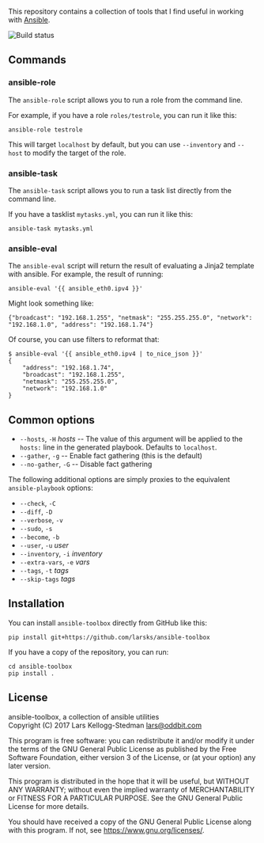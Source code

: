 This repository contains a collection of tools that I find useful in
working with [Ansible][].

![Build status](https://travis-ci.org/larsks/ansible-toolbox.svg?branch=master)

[ansible]: http://ansible.com/

## Commands

### ansible-role

The `ansible-role` script allows you to run a role from the command line.

For example, if you have a role `roles/testrole`, you can run it like
this:

    ansible-role testrole

This will target `localhost` by default, but you can use `--inventory`
and `--host` to modify the target of the role.

### ansible-task

The `ansible-task` script allows you to run a task list directly from
the command line.

If you have a tasklist `mytasks.yml`, you can run it like this:

    ansible-task mytasks.yml

### ansible-eval

The `ansible-eval` script will return the result of evaluating a
Jinja2 template with ansible.  For example, the result of running:

    ansible-eval '{{ ansible_eth0.ipv4 }}'

Might look something like:

    {"broadcast": "192.168.1.255", "netmask": "255.255.255.0", "network": "192.168.1.0", "address": "192.168.1.74"}

Of course, you can use filters to reformat that:

    $ ansible-eval '{{ ansible_eth0.ipv4 | to_nice_json }}'
    {
        "address": "192.168.1.74",
        "broadcast": "192.168.1.255",
        "netmask": "255.255.255.0",
        "network": "192.168.1.0"
    }

## Common options

- `--hosts`, `-H` *hosts*  -- The value of this argument will be applied
  to the `hosts:` line in the generated playbook.  Defaults to
  `localhost`.
- `--gather`, `-g` -- Enable fact gathering (this is the default)
- `--no-gather`, `-G` -- Disable fact gathering

The following additional options are simply proxies to the equivalent
`ansible-playbook` options:

- `--check`, `-C`
- `--diff`, `-D`
- `--verbose`, `-v`
- `--sudo`, `-s`
- `--become`, `-b`
- `--user`, `-u` *user*
- `--inventory`, `-i` *inventory*
- `--extra-vars`, `-e` *vars*
- `--tags`, `-t` *tags*
- `--skip-tags` *tags*

## Installation

You can install `ansible-toolbox` directly from GitHub like this:

    pip install git+https://github.com/larsks/ansible-toolbox

If you have a copy of the repository, you can run:

    cd ansible-toolbox
    pip install .

## License

ansible-toolbox, a collection of ansible utilities  
Copyright (C) 2017 Lars Kellogg-Stedman <lars@oddbit.com>

This program is free software: you can redistribute it and/or modify
it under the terms of the GNU General Public License as published by
the Free Software Foundation, either version 3 of the License, or
(at your option) any later version.

This program is distributed in the hope that it will be useful,
but WITHOUT ANY WARRANTY; without even the implied warranty of
MERCHANTABILITY or FITNESS FOR A PARTICULAR PURPOSE.  See the
GNU General Public License for more details.

You should have received a copy of the GNU General Public License
along with this program.  If not, see <https://www.gnu.org/licenses/>.
